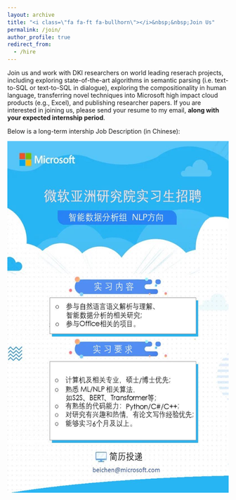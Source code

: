 ```yaml
---
layout: archive
title: "<i class=\"fa fa-ft fa-bullhorn\"></i>&nbsp;&nbsp;Join Us"
permalink: /join/
author_profile: true
redirect_from:
  - /hire
---
```


Join us and work with DKI researchers on world leading reserach projects, including exploring state-of-the-art algorithms in semantic parsing (i.e. text-to-SQL or text-to-SQL in dialogue), exploring the compositionality in human language, transferring novel techniques into Microsoft high impact cloud products (e.g., Excel), and publishing researcher papers. If you are interested in joining us, please send your resume to my email, **along with your expected internship period**.

Below is a long-term intership Job Description (in Chinese):
<div style="width:100%;">
<img src="/images/jd.jpg" style=" display: block;height:800px;vertical-align: middle;margin-left: 0;">
</div>

